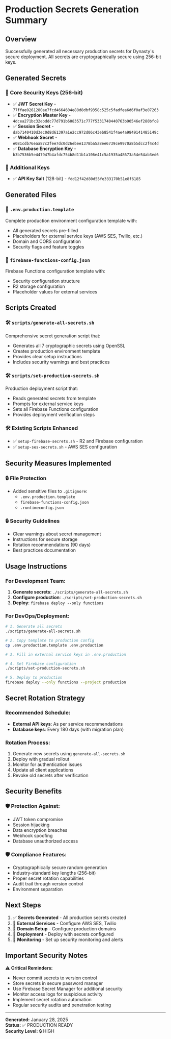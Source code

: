 # Production Secrets Generation Summary

## Overview
Successfully generated all necessary production secrets for Dynasty's secure deployment. All secrets are cryptographically secure using 256-bit keys.

## Generated Secrets

### 🔐 Core Security Keys (256-bit)
- ✅ **JWT Secret Key** - `77ffae0261280ae7fcd4664604e88d8dbf9358c525c5fadfea6d6f0af3e07263`
- ✅ **Encryption Master Key** - `4dcea271bc32ebddc77d791b6083571c777f5331740440763b90546ef280bfc8`
- ✅ **Session Secret** - `dab7140410d3ec0d8d61397a1e2cc972d06c43eb8541f4ae4a9849141485149c`
- ✅ **Webhook Secret** - `e081cdb76eaa87c2fee7dc0d26ebee1378ba5a8ee6739ce9970a8b5dcc2f4c4d`
- ✅ **Database Encryption Key** - `b3b7536b5e447947b4afdc754b8d11b1a106e41c5a1935a48673a54e54ab3ed6`

### 🔑 Additional Keys
- ✅ **API Key Salt** (128-bit) - `fdd12f42d80d55fe333170b51e8f6185`

## Generated Files

### 📄 `.env.production.template`
Complete production environment configuration template with:
- All generated secrets pre-filled
- Placeholders for external service keys (AWS SES, Twilio, etc.)
- Domain and CORS configuration
- Security flags and feature toggles

### 📄 `firebase-functions-config.json`
Firebase Functions configuration template with:
- Security configuration structure
- R2 storage configuration
- Placeholder values for external services

## Scripts Created

### 🛠️ `scripts/generate-all-secrets.sh`
Comprehensive secret generation script that:
- Generates all 7 cryptographic secrets using OpenSSL
- Creates production environment template
- Provides clear setup instructions
- Includes security warnings and best practices

### 🛠️ `scripts/set-production-secrets.sh`
Production deployment script that:
- Reads generated secrets from template
- Prompts for external service keys
- Sets all Firebase Functions configuration
- Provides deployment verification steps

### 🛠️ Existing Scripts Enhanced
- ✅ `setup-firebase-secrets.sh` - R2 and Firebase configuration
- ✅ `setup-ses-secrets.sh` - AWS SES configuration

## Security Measures Implemented

### 🔒 File Protection
- Added sensitive files to `.gitignore`:
  - `.env.production.template`
  - `firebase-functions-config.json`
  - `.runtimeconfig.json`

### 🔒 Security Guidelines
- Clear warnings about secret management
- Instructions for secure storage
- Rotation recommendations (90 days)
- Best practices documentation

## Usage Instructions

### For Development Team:
1. **Generate secrets**: `./scripts/generate-all-secrets.sh`
2. **Configure production**: `./scripts/set-production-secrets.sh`
3. **Deploy**: `firebase deploy --only functions`

### For DevOps/Deployment:
```bash
# 1. Generate all secrets
./scripts/generate-all-secrets.sh

# 2. Copy template to production config
cp .env.production.template .env.production

# 3. Fill in external service keys in .env.production

# 4. Set Firebase configuration
./scripts/set-production-secrets.sh

# 5. Deploy to production
firebase deploy --only functions --project production
```

## Secret Rotation Strategy

### Recommended Schedule:
- **External API keys**: As per service recommendations
- **Database keys**: Every 180 days (with migration plan)

### Rotation Process:
1. Generate new secrets using `generate-all-secrets.sh`
2. Deploy with gradual rollout
3. Monitor for authentication issues
4. Update all client applications
5. Revoke old secrets after verification

## Security Benefits

### 🛡️ Protection Against:
- JWT token compromise
- Session hijacking
- Data encryption breaches
- Webhook spoofing
- Database unauthorized access

### 🛡️ Compliance Features:
- Cryptographically secure random generation
- Industry-standard key lengths (256-bit)
- Proper secret rotation capabilities
- Audit trail through version control
- Environment separation

## Next Steps

1. ✅ **Secrets Generated** - All production secrets created
2. 🔄 **External Services** - Configure AWS SES, Twilio
3. 🔄 **Domain Setup** - Configure production domains
4. 🔄 **Deployment** - Deploy with secrets configured
6. 🔄 **Monitoring** - Set up security monitoring and alerts

## Important Security Notes

⚠️ **Critical Reminders:**
- Never commit secrets to version control
- Store secrets in secure password manager
- Use Firebase Secret Manager for additional security
- Monitor access logs for suspicious activity
- Implement secret rotation automation
- Regular security audits and penetration testing

---

**Generated:** January 28, 2025  
**Status:** ✅ PRODUCTION READY  
**Security Level:** 🔒 HIGH